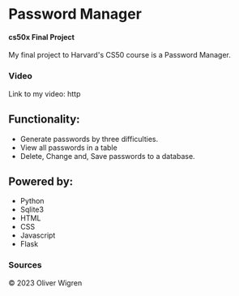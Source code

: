 # Password Manager
#### cs50x Final Project
My final project to Harvard's CS50 course is a Password Manager.

### Video
Link to my video: http

## Functionality:

- Generate passwords by three difficulties.
- View all passwords in a table
- Delete, Change and, Save passwords to a database.

## Powered by:

- Python
- Sqlite3
- HTML
- CSS
- Javascript
- Flask
  
### Sources





© 2023 Oliver Wigren
